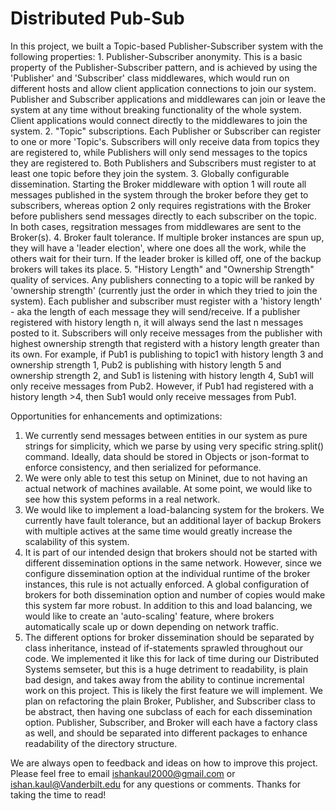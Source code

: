 # Distributed Pub-Sub

In this project, we built a Topic-based Publisher-Subscriber system with the following properties:
	1. Publisher-Subscriber anonymity. This is a basic property of the Publisher-Subscriber pattern, and is achieved by using the 'Publisher' and 'Subscriber' class middlewares, which would run on different hosts and allow client application connections to join our system. Publisher and Subscriber applications and middlewares can join or leave the system at any time without breaking functionality of the whole system. Client applications would connect directly to the middlewares to join the system.
  2. "Topic" subscriptions. Each Publisher or Subscriber can register to one or more 'Topic's. Subscribers will only receive data from topics they are registered to, while Publishers will only send messages to the topics they are registered to. Both Publishers and Subscribers must register to at least one topic before they join the system.
  3. Globally configurable dissemination. Starting the Broker middleware with option 1 will route all messages published in the system through the broker before they get to subscribers, whereas option 2 only requires registrations with the Broker before publishers send messages directly to each subscriber on the topic. In both cases, regsitration messages from middlewares are sent to the Broker(s).
  4. Broker fault tolerance. If multiple broker instances are spun up, they will have a 'leader election', where one does all the work, while the others wait for their turn. If the leader broker is killed off, one of the backup brokers will takes its place.
  5. "History Length" and "Ownership Strength" quality of services. Any publishers connecting to a topic will be ranked by 'ownership strength' (currently just the order in which they tried to join the system). Each publisher and subscriber must register with a 'history length' - aka the length of each message they will send/receive. If a publisher registered with history length n, it will always send the last n messages posted to it. Subscribers will only receive messages from the publisher with highest ownership strength that registerd with a history length greater than its own. For example, if Pub1 is publishing to topic1 with history length 3 and ownership strength 1, Pub2 is publishing with history length 5 and ownership strength 2, and Sub1 is listening with history length 4, Sub1 will only receive messages from Pub2. However, if Pub1 had registered with a history length >4, then Sub1 would only receive messages from Pub1.

Opportunities for enhancements and optimizations:
  1. We currently send messages between entities in our system as pure strings for simplicity, which we parse by using very specific string.split() command. Ideally, data should be stored in Objects or json-format to enforce consistency, and then serialized for peformance.
  2. We were only able to test this setup on Mininet, due to not having an actual network of machines available. At some point, we would like to see how this system peforms in a real network.
  3. We would like to implement a load-balancing system for the brokers. We currently have fault tolerance, but an additional layer of backup Brokers with multiple actives at the same time would greatly increase the scalability of this system. 
  4. It is part of our intended design that brokers should not be started with different dissemination options in the same network. However, since we configure dissemination option at the individual runtime of the broker instances, this rule is not actually enforced. A global configuration of brokers for both dissemination option and number of copies would make this system far more robust. In addition to this and load balancing, we would like to create an 'auto-scaling' feature, where brokers automatically scale up or down depending on network traffic.
  5. The different options for broker dissemination should be separated by class inheritance, instead of if-statements sprawled throughout our code. We implemented it like this for lack of time during our Distributed Systems semseter, but this is a huge detriment to readability, is plain bad design, and takes away from the ability to continue incremental work on this project. This is likely the first feature we will implement. We plan on refactoring the plain Broker, Publisher, and Subscriber class to be abstract, then having one subclass of each for each dissemination option. Publisher, Subscriber, and Broker will each have a factory class as well, and should be separated into different packages to enhance readability of the directory structure.

We are always open to feedback and ideas on how to improve this project. Please feel free to email ishankaul2000@gmail.com or ishan.kaul@Vanderbilt.edu for any questions or comments. Thanks for taking the time to read!

